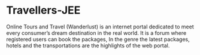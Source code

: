 # Travellers-JEE
 Online Tours and Travel (Wanderlust) is an internet portal dedicated to meet every consumer’s dream destination in the real world. It is a forum where registered users can book the packages, In the genre the latest packages, hotels and the transportations are the highlights of the web portal.
